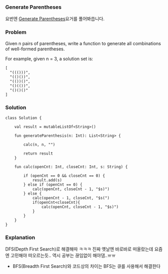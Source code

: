 ### Generate Parentheses


요번엔 [Generate Parentheses](https://leetcode.com/problems/generate-parentheses/)요거를 풀어봐씁니다.

### Problem

Given n pairs of parentheses, write a function to generate all combinations of well-formed parentheses.

For example, given n = 3, a solution set is:

```
[
  "((()))",
  "(()())",
  "(())()",
  "()(())",
  "()()()"
]
```
### Solution

```
class Solution {

    val result = mutableListOf<String>()

    fun generateParenthesis(n: Int): List<String> {

        calc(n, n, "")

        return result
    }

    fun calc(openCnt: Int, closeCnt: Int, s: String) {

        if (openCnt == 0 && closeCnt == 0) {
            result.add(s)
        } else if (openCnt == 0) {
            calc(openCnt, closeCnt - 1, "$s)")
        } else {
            calc(openCnt - 1, closeCnt, "$s(")
            if(openCnt<closeCnt){
                calc(openCnt, closeCnt - 1, "$s)")
            }
        }
    }
}
```

### Explanation

DFS(Depth First Search)로 해결해따 ㅋㅋㅋ 진짜 옛날엔 바로바로 떠올랐는데 요즘엔 고민해야 떠오르는듯.. 역시 공부는 끊임없이 해야댐..ㅠㅠ

* BFS(Breadth First Search)와 코드상의 차이는 BFS는 큐를 사용해서 해결한다
